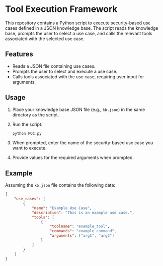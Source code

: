 # Tool Execution Framework

This repository contains a Python script to execute security-based use cases defined in a JSON knowledge base. The script reads the knowledge base, prompts the user to select a use case, and calls the relevant tools associated with the selected use case.

## Features

- Reads a JSON file containing use cases.
- Prompts the user to select and execute a use case.
- Calls tools associated with the use case, requiring user input for arguments.

## Usage

1. Place your knowledge base JSON file (e.g., `kb.json`) in the same directory as the script.
2. Run the script:

    ```bash
    python POC.py
    ```

3. When prompted, enter the name of the security-based use case you want to execute.
4. Provide values for the required arguments when prompted.

## Example

Assuming the `kb.json` file contains the following data:

```json
{
    "use_cases": [
        {
            "name": "Example Use Case",
            "description": "This is an example use case.",
            "tools": [
                {
                    "toolname": "example_tool",
                    "commands": "example_command",
                    "arguments": ["arg1", "arg2"]
                }
            ]
        }
    ]
}
